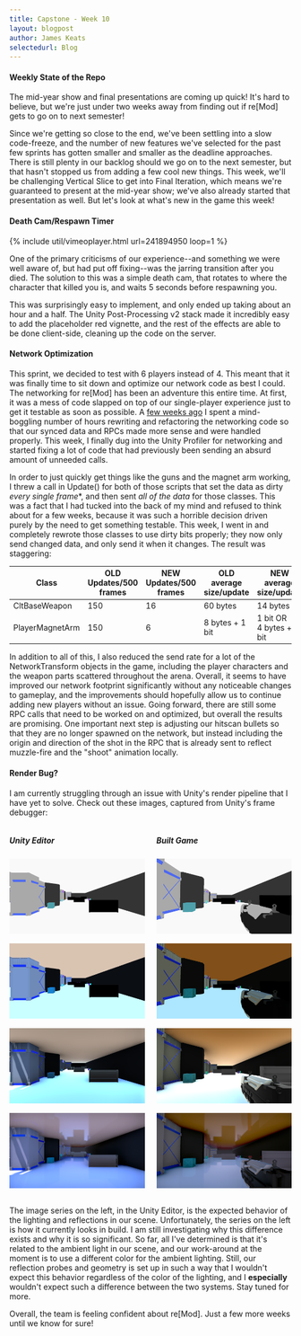 ```yaml
---
title: Capstone - Week 10
layout: blogpost
author: James Keats
selectedurl: Blog
---
```

#### Weekly State of the Repo

The mid-year show and final presentations are coming up quick! It's hard to believe, but we're just under two weeks away from finding out if re[Mod] gets to go on to next semester!

Since we're getting so close to the end, we've been settling into a slow code-freeze, and the number of new features we've selected for the past few sprints has gotten smaller and smaller as the deadline approaches. There is still plenty in our backlog should we go on to the next semester, but that hasn't stopped us from adding a few cool new things. This week, we'll be challenging Vertical Slice to get into Final Iteration, which means we're guaranteed to present at the mid-year show; we've also already started that presentation as well. But let's look at what's new in the game this week!

<!--more-->

#### Death Cam/Respawn Timer

<p>
{% include util/vimeoplayer.html url=241894950 loop=1 %}
</p>

One of the primary criticisms of our experience--and something we were well aware of, but had put off fixing--was the jarring transition after you died. The solution to this was a simple death cam, that rotates to where the character that killed you is, and waits 5 seconds before respawning you.

This was surprisingly easy to implement, and only ended up taking about an hour and a half. The Unity Post-Processing v2 stack made it incredibly easy to add the placeholder red vignette, and the rest of the effects are able to be done client-side, cleaning up the code on the server.

#### Network Optimization

This sprint, we decided to test with 6 players instead of 4. This meant that it was finally time to sit down and optimize our network code as best I could. The networking for re[Mod] has been an adventure this entire time. At first, it was a mess of code slapped on top of our single-player experience just to get it testable as soon as possible. A [few weeks ago](http://www.jameskeats.com/blogs/post/Capstone-Week-7/) I spent a mind-boggling number of hours rewriting and refactoring the networking code so that our synced data and RPCs made more sense and were handled properly. This week, I finally dug into the Unity Profiler for networking and started fixing a lot of code that had previously been sending an absurd amount of unneeded calls.

In order to just quickly get things like the guns and the magnet arm working, I threw a call in Update() for both of those scripts that set the data as dirty *every single frame**, and then sent *all of the data* for those classes. This was a fact that I had tucked into the back of my mind and refused to think about for a few weeks, because it was such a horrible decision driven purely by the need to get something testable. This week, I went in and completely rewrote those classes to use dirty bits properly; they now only send changed data, and only send it when it changes. The result was staggering:

| Class | OLD Updates/500 frames | NEW Updates/500 frames | OLD average size/update | NEW average size/update |
|---|---|---|---|---|
| CltBaseWeapon | 150 | 16 | 60 bytes | 14 bytes |
| PlayerMagnetArm | 150 | 6 | 8 bytes + 1 bit | 1 bit OR<br>4 bytes + 1 bit |

<p></p>

In addition to all of this, I also reduced the send rate for a lot of the NetworkTransform objects in the game, including the player characters and the weapon parts scattered throughout the arena. Overall, it seems to have improved our network footprint significantly without any noticeable changes to gameplay, and the improvements should hopefully allow us to continue adding new players without an issue. Going forward, there are still some RPC calls that need to be worked on and optimized, but overall the results are promising. One important next step is adjusting our hitscan bullets so that they are no longer spawned on the network, but instead including the origin and direction of the shot in the RPC that is already sent to reflect muzzle-fire and the "shoot" animation locally.

#### Render Bug?

I am currently struggling through an issue with Unity's render pipeline that I have yet to solve. Check out these images, captured from Unity's frame debugger:

<p>
    <div class="columns">
        <div class="col-6 col-s-12">
            <div class="elementTextWrapper">
                <h5 class="text-align-center">Unity Editor</h5>
            </div>
            <p class="text-align-center">
                <img src="/assets/img/blog/capstone/week10scene-step1gbuffer.PNG" style="width: 340px;">
            </p>
            <p class="text-align-center">
                <img src="/assets/img/blog/capstone/week10scene-step2copydepth.PNG" style="width: 340px;">
            </p>
            <p class="text-align-center">
                <img src="/assets/img/blog/capstone/week10scene-step3lighting.PNG" style="width: 340px;">
            </p>
            <p class="text-align-center">
                <img src="/assets/img/blog/capstone/week10scene-step4final.PNG" style="width: 340px;">
            </p>
        </div>
        <div class="col-6 col-s-12">
            <div class="elementTextWrapper">
                <h5 class="text-align-center">Built Game</h5>
            </div>
            <p class="text-align-center">
                <img src="/assets/img/blog/capstone/week10build-step1gbuffer.PNG" style="width: 340px;">
            </p>
            <p class="text-align-center">
                <img src="/assets/img/blog/capstone/week10build-step2copydepth.PNG" style="width: 340px;">
            </p>
            <p class="text-align-center">
                <img src="/assets/img/blog/capstone/week10build-step3lighting.PNG" style="width: 340px;">
            </p>
            <p class="text-align-center">
                <img src="/assets/img/blog/capstone/week10build-step4final.PNG" style="width: 340px;">
            </p>
        </div>
    </div>
</p>

The image series on the left, in the Unity Editor, is the expected behavior of the lighting and reflections in our scene. Unfortunately, the series on the left is how it currently looks in build. I am still investigating why this difference exists and why it is so significant. So far, all I've determined is that it's related to the ambient light in our scene, and our work-around at the moment is to use a different color for the ambient lighting. Still, our reflection probes and geometry is set up in such a way that I wouldn't expect this behavior regardless of the color of the lighting, and I **especially** wouldn't expect such a difference between the two systems. Stay tuned for more.

Overall, the team is feeling confident about re[Mod]. Just a few more weeks until we know for sure!
